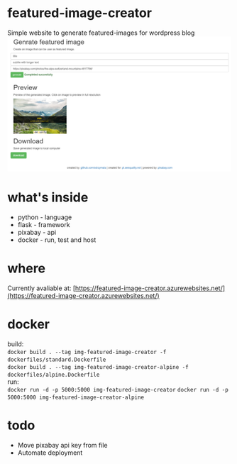# featured-image-creator
Simple website to generate featured-images for wordpress blog
![app screenshoot](misc/app_screenshoot_1.png)


# what's inside
   * python - language
   * flask - framework
   * pixabay - api
   * docker - run, test and host

# where
Currently avaliable at: [https://featured-image-creator.azurewebsites.net/](https://featured-image-creator.azurewebsites.net/)

# docker
build:   
`docker build . --tag img-featured-image-creator -f dockerfiles/standard.Dockerfile`      
`docker build . --tag img-featured-image-creator-alpine -f dockerfiles/alpine.Dockerfile`   
run:   
`docker run -d -p 5000:5000 img-featured-image-creator`
`docker run -d -p 5000:5000 img-featured-image-creator-alpine`

# todo
* Move pixabay api key from file
* Automate deployment